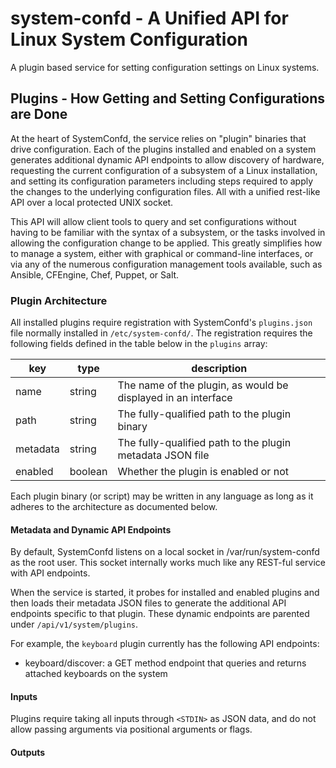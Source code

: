 # system-confd - A Unified API for Linux System Configuration

A plugin based service for setting configuration settings on Linux systems.

## Plugins - How Getting and Setting Configurations are Done

At the heart of SystemConfd, the service relies on "plugin" binaries that drive configuration. Each of the plugins installed and enabled on a system generates additional dynamic API endpoints to allow discovery of hardware, requesting the current configuration of a subsystem of a Linux installation, and setting its configuration parameters including steps required to apply the changes to the underlying configuration files. All with a unified rest-like API over a local protected UNIX socket.

This API will allow client tools to query and set configurations without having to be familiar with the syntax of a subsystem, or the tasks involved in allowing the configuration change to be applied. This greatly simplifies how to manage a system, either with graphical or command-line interfaces, or via any of the numerous configuration management tools available, such as Ansible, CFEngine, Chef, Puppet, or Salt.

### Plugin Architecture

All installed plugins require registration with SystemConfd's `plugins.json` file normally installed in `/etc/system-confd/`. The registration requires the following fields defined in the table below in the `plugins` array:

| key | type | description |
| --- | --- | --- |
| name | string | The name of the plugin, as would be displayed in an interface |
| path | string | The fully-qualified path to the plugin binary |
| metadata | string | The fully-qualified path to the plugin metadata JSON file |
| enabled | boolean | Whether the plugin is enabled or not |

Each plugin binary (or script) may be written in any language as long as it adheres to the architecture as documented below.

#### Metadata and Dynamic API Endpoints

By default, SystemConfd listens on a local socket in /var/run/system-confd as the root user. This socket internally works much like any REST-ful service with API endpoints.

When the service is started, it probes for installed and enabled plugins and then loads their metadata JSON files to generate the additional API endpoints specific to that plugin. These dynamic endpoints are parented under `/api/v1/system/plugins`.

For example, the `keyboard` plugin currently has the following API endpoints:

- keyboard/discover: a GET method endpoint that queries and returns attached keyboards on the system

#### Inputs

Plugins require taking all inputs through `<STDIN>` as JSON data, and do not allow passing arguments via positional arguments or flags.

#### Outputs